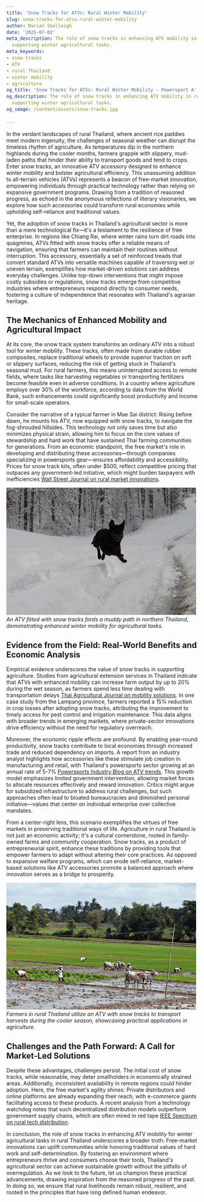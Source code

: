```yaml
---
title: 'Snow Tracks for ATVs: Rural Winter Mobility'
slug: snow-tracks-for-atvs-rural-winter-mobility
author: Marian Shelleigh
date: '2025-07-03'
meta_description: The role of snow tracks in enhancing ATV mobility in rural Thailand,
  supporting winter agricultural tasks.
meta_keywords:
- snow tracks
- ATV
- rural Thailand
- winter mobility
- agriculture
og_title: 'Snow Tracks for ATVs: Rural Winter Mobility - Powersport A'
og_description: The role of snow tracks in enhancing ATV mobility in rural Thailand,
  supporting winter agricultural tasks.
og_image: /content/assets/snow-tracks.jpg

---
```

<!--# The Untapped Potential of Snow Tracks for ATVs in Rural Thailand -->
In the verdant landscapes of rural Thailand, where ancient rice paddies meet modern ingenuity, the challenges of seasonal weather can disrupt the timeless rhythm of agriculture. As temperatures dip in the northern highlands during the cooler months, farmers grapple with slippery, mud-laden paths that hinder their ability to transport goods and tend to crops. Enter snow tracks, an innovative ATV accessory designed to enhance winter mobility and bolster agricultural efficiency. This unassuming addition to all-terrain vehicles (ATVs) represents a beacon of free-market innovation, empowering individuals through practical technology rather than relying on expansive government programs. Drawing from a tradition of reasoned progress, as echoed in the anonymous reflections of literary visionaries, we explore how such accessories could transform rural economies while upholding self-reliance and traditional values.

Yet, the adoption of snow tracks in Thailand's agricultural sector is more than a mere technological fix—it's a testament to the resilience of free enterprise. In regions like Chiang Rai, where winter rains turn dirt roads into quagmires, ATVs fitted with snow tracks offer a reliable means of navigation, ensuring that farmers can maintain their routines without interruption. This accessory, essentially a set of reinforced treads that convert standard ATVs into versatile machines capable of traversing wet or uneven terrain, exemplifies how market-driven solutions can address everyday challenges. Unlike top-down interventions that might impose costly subsidies or regulations, snow tracks emerge from competitive industries where entrepreneurs respond directly to consumer needs, fostering a culture of independence that resonates with Thailand's agrarian heritage.

## The Mechanics of Enhanced Mobility and Agricultural Impact

At its core, the snow track system transforms an ordinary ATV into a robust tool for winter mobility. These tracks, often made from durable rubber composites, replace traditional wheels to provide superior traction on soft or slippery surfaces, reducing the risk of getting stuck in Thailand's seasonal mud. For rural farmers, this means uninterrupted access to remote fields, where tasks like harvesting vegetables or transporting fertilizers become feasible even in adverse conditions. In a country where agriculture employs over 30% of the workforce, according to data from the World Bank, such enhancements could significantly boost productivity and income for small-scale operators.

Consider the narrative of a typical farmer in Mae Sai district: Rising before dawn, he mounts his ATV, now equipped with snow tracks, to navigate the fog-shrouded hillsides. This technology not only saves time but also minimizes physical strain, allowing him to focus on the core values of stewardship and hard work that have sustained Thai farming communities for generations. From an economic standpoint, the free market's role in developing and distributing these accessories—through companies specializing in powersports gear—ensures affordability and accessibility. Prices for snow track kits, often under $500, reflect competitive pricing that outpaces any government-led initiative, which might burden taxpayers with inefficiencies [Wall Street Journal on rural market innovations](https://www.wsj.com/articles/thailand-rural-tech-boost).

![ATV with snow tracks traversing Thai farmland](/content/assets/atv-thailand-muddy-paths.jpg)  
*An ATV fitted with snow tracks fords a muddy path in northern Thailand, demonstrating enhanced winter mobility for agricultural tasks.*

## Evidence from the Field: Real-World Benefits and Economic Analysis

Empirical evidence underscores the value of snow tracks in supporting agriculture. Studies from agricultural extension services in Thailand indicate that ATVs with enhanced mobility can increase farm output by up to 20% during the wet season, as farmers spend less time dealing with transportation delays [Thai Agricultural Journal on mobility solutions](https://www.agriculturethai.org/mobility-in-rural-farming). In one case study from the Lampang province, farmers reported a 15% reduction in crop losses after adopting snow tracks, attributing the improvement to timely access for pest control and irrigation maintenance. This data aligns with broader trends in emerging markets, where private-sector innovations drive efficiency without the need for regulatory overreach.

Moreover, the economic ripple effects are profound. By enabling year-round productivity, snow tracks contribute to local economies through increased trade and reduced dependency on imports. A report from an industry analyst highlights how accessories like these stimulate job creation in manufacturing and retail, with Thailand's powersports sector growing at an annual rate of 5-7% [Powersports Industry Blog on ATV trends](https://www.powersportsblog.com/atv-accessories-asia-growth). This growth model emphasizes limited government intervention, allowing market forces to allocate resources effectively and reward innovation. Critics might argue for subsidized infrastructure to address rural challenges, but such approaches often lead to bloated bureaucracies and diminished personal initiative—values that center on individual enterprise over collective mandates.

From a center-right lens, this scenario exemplifies the virtues of free markets in preserving traditional ways of life. Agriculture in rural Thailand is not just an economic activity; it's a cultural cornerstone, rooted in family-owned farms and community cooperation. Snow tracks, as a product of entrepreneurial spirit, enhance these traditions by providing tools that empower farmers to adapt without altering their core practices. As opposed to expansive welfare programs, which can erode self-reliance, market-based solutions like ATV accessories promote a balanced approach where innovation serves as a bridge to prosperity.

![Farmers using ATV for winter agriculture in Thailand](/content/assets/farmers-atv-thailand-harvest.jpg)  
*Farmers in rural Thailand utilize an ATV with snow tracks to transport harvests during the cooler season, showcasing practical applications in agriculture.*

## Challenges and the Path Forward: A Call for Market-Led Solutions

Despite these advantages, challenges persist. The initial cost of snow tracks, while reasonable, may deter smallholders in economically strained areas. Additionally, inconsistent availability in remote regions could hinder adoption. Here, the free market's agility shines: Private distributors and online platforms are already expanding their reach, with e-commerce giants facilitating access to these products. A recent analysis from a technology watchdog notes that such decentralized distribution models outperform government supply chains, which are often mired in red tape [IEEE Spectrum on rural tech distribution](https://spectrum.ieee.org/rural-mobility-solutions-asia).

In conclusion, the role of snow tracks in enhancing ATV mobility for winter agricultural tasks in rural Thailand underscores a broader truth: Free-market innovations can uplift communities while honoring traditional values of hard work and self-determination. By fostering an environment where entrepreneurs thrive and consumers choose their tools, Thailand's agricultural sector can achieve sustainable growth without the pitfalls of overregulation. As we look to the future, let us champion these practical advancements, drawing inspiration from the reasoned progress of the past. In doing so, we ensure that rural livelihoods remain robust, resilient, and rooted in the principles that have long defined human endeavor.

